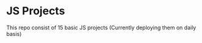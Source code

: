 <h1>JS Projects</h1>
This repo consist of 15 basic JS projects (Currently deploying them on daily basis)
